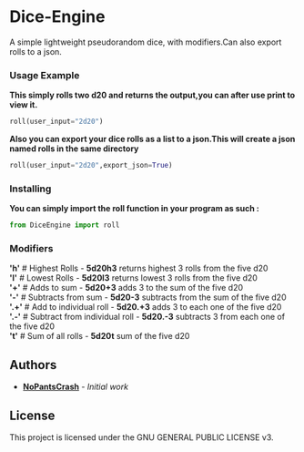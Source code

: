 
# Dice-Engine

A simple lightweight pseudorandom dice, with modifiers.Can also export rolls to a json.


### Usage Example

 **This simply rolls two d20 and returns the output,you can after use print to view it.**
```python
roll(user_input="2d20") 
```
**Also you can export your dice rolls as a list to a json.This will create a json named rolls in the same directory**
 ```python
roll(user_input="2d20",export_json=True) 
```

### Installing

**You can simply import the roll function in your program as such :**
```python
from DiceEngine import roll
```
### Modifiers
   **'h'** # Highest Rolls - **5d20h3** returns highest 3 rolls from the five d20<br/>
    **'l'** # Lowest Rolls - **5d20l3** returns lowest 3 rolls from the five d20<br/>
    **'+'**  # Adds to sum - **5d20+3** adds 3 to the sum of the five d20<br/>
    **'-'**  # Subtracts from sum - **5d20-3** subtracts from the sum of the five d20<br/>
    **'.+'** # Add to individual roll - **5d20.+3** adds 3 to each one of the five d20<br/>
   **'.-'**  # Subtract from individual roll - **5d20.-3** subtracts 3 from each one of the five d20<br/>
    **'t'**  # Sum of all rolls - **5d20t** sum of the five d20<br/>

## Authors

* [**NoPantsCrash**](https://github.com/NoPantsCrash) - *Initial work*

## License
This project is licensed under the GNU GENERAL PUBLIC LICENSE v3.



